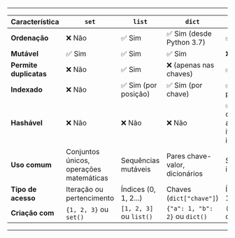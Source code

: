 
---

| Característica         | `set`                                   | `list`                  | `dict`                         | `tuple`                                  |
| ---------------------- | --------------------------------------- | ----------------------- | ------------------------------ | ---------------------------------------- |
| **Ordenação**          | ❌ Não                                   | ✅ Sim                   | ✅ Sim (desde Python 3.7)       | ✅ Sim                                    |
| **Mutável**            | ✅ Sim                                   | ✅ Sim                   | ✅ Sim                          | ❌ Não                                    |
| **Permite duplicatas** | ❌ Não                                   | ✅ Sim                   | ❌ (apenas nas chaves)          | ✅ Sim                                    |
| **Indexado**           | ❌ Não                                   | ✅ Sim (por posição)     | ✅ Sim (por chave)              | ✅ Sim (por posição)                      |
| **Hashável**           | ❌ Não                                   | ❌ Não                   | ❌ Não                          | ✅ Sim (se conter apenas itens imutáveis) |
| **Uso comum**          | Conjuntos únicos, operações matemáticas | Sequências mutáveis     | Pares chave-valor, dicionários | Sequências imutáveis                     |
| **Tipo de acesso**     | Iteração ou pertencimento               | Índices (0, 1, 2...)    | Chaves (`dict["chave"]`)       | Índices (0, 1, 2...)                     |
| **Criação com**        | `{1, 2, 3}` ou `set()`                  | `[1, 2, 3]` ou `list()` | `{"a": 1, "b": 2}` ou `dict()` | `(1, 2, 3)` ou `tuple()`                 |

---
